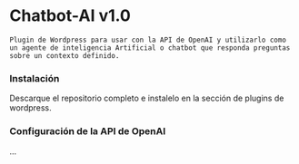 # Chatbot-AI v1.0

    Plugin de Wordpress para usar con la API de OpenAI y utilizarlo como un agente de inteligencia Artificial o chatbot que responda preguntas sobre un contexto definido.

### Instalación

Descarque el repositorio completo e instalelo en la sección de plugins de wordpress.

### Configuración de la API de OpenAI

...